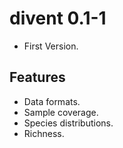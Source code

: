 # divent 0.1-1

- First Version.

## Features

- Data formats.
- Sample coverage.
- Species distributions.
- Richness.
